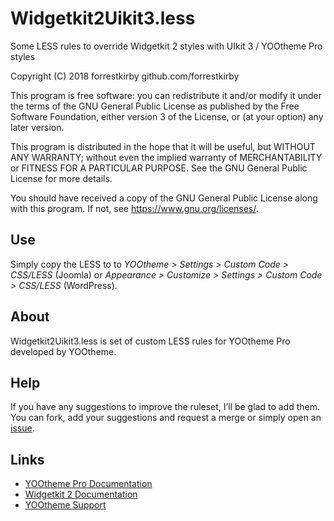 # Widgetkit2Uikit3.less
Some LESS rules to override Widgetkit 2 styles with UIkit 3 / YOOtheme Pro styles

Copyright (C) 2018 forrestkirby github.com/forrestkirby

This program is free software: you can redistribute it and/or modify
it under the terms of the GNU General Public License as published by
the Free Software Foundation, either version 3 of the License, or
(at your option) any later version.

This program is distributed in the hope that it will be useful,
but WITHOUT ANY WARRANTY; without even the implied warranty of
MERCHANTABILITY or FITNESS FOR A PARTICULAR PURPOSE. See the
GNU General Public License for more details.

You should have received a copy of the GNU General Public License
along with this program. If not, see <https://www.gnu.org/licenses/>.

## Use

Simply copy the LESS to to *YOOtheme > Settings > Custom Code > CSS/LESS* (Joomla) or *Appearance > Customize > Settings > Custom Code > CSS/LESS* (WordPress).

## About

Widgetkit2Uikit3.less is set of custom LESS rules for YOOtheme Pro developed by YOOtheme.

## Help

If you have any suggestions to improve the ruleset, I’ll be glad to add them. You can fork, add your suggestions and request a merge or simply open an [issue](https://github.com/forrestkirby/Widgetkit2Uikit3.less/issues).

## Links

- [YOOtheme Pro Documentation](https://yootheme.com/support/yootheme-pro/joomla/introduction)
- [Widgetkit 2 Documentation](https://yootheme.com/support/widgetkit/installation)
- [YOOtheme Support](https://yootheme.com/support)
